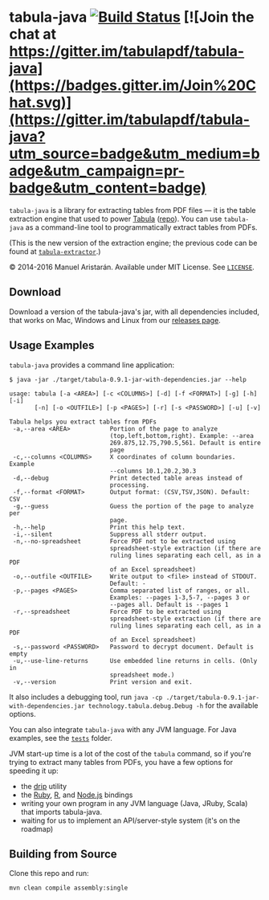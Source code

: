 tabula-java [![Build Status](https://travis-ci.org/tabulapdf/tabula-java.svg?branch=master)](https://travis-ci.org/tabulapdf/tabula-java) [![Join the chat at https://gitter.im/tabulapdf/tabula-java](https://badges.gitter.im/Join%20Chat.svg)](https://gitter.im/tabulapdf/tabula-java?utm_source=badge&utm_medium=badge&utm_campaign=pr-badge&utm_content=badge)
===========

`tabula-java` is a library for extracting tables from PDF files — it is the table extraction engine that used to power [Tabula](http://tabula.technology/) ([repo](http://github.com/tabulapdf/tabula)). You can use `tabula-java` as a command-line tool to programmatically extract tables from PDFs.

(This is the new version of the extraction engine; the previous code can be found at [`tabula-extractor`](http://github.com/tabulapdf/tabula-extractor).)

© 2014-2016 Manuel Aristarán. Available under MIT License. See [`LICENSE`](LICENSE).

## Download

Download a version of the tabula-java's jar, with all dependencies included, that works on Mac, Windows and Linux from our [releases page](../../releases).

## Usage Examples

`tabula-java` provides a command line application:

```
$ java -jar ./target/tabula-0.9.1-jar-with-dependencies.jar --help

usage: tabula [-a <AREA>] [-c <COLUMNS>] [-d] [-f <FORMAT>] [-g] [-h] [-i]
       [-n] [-o <OUTFILE>] [-p <PAGES>] [-r] [-s <PASSWORD>] [-u] [-v]

Tabula helps you extract tables from PDFs
 -a,--area <AREA>           Portion of the page to analyze
                            (top,left,bottom,right). Example: --area
                            269.875,12.75,790.5,561. Default is entire
                            page
 -c,--columns <COLUMNS>     X coordinates of column boundaries. Example
                            --columns 10.1,20.2,30.3
 -d,--debug                 Print detected table areas instead of
                            processing.
 -f,--format <FORMAT>       Output format: (CSV,TSV,JSON). Default: CSV
 -g,--guess                 Guess the portion of the page to analyze per
                            page.
 -h,--help                  Print this help text.
 -i,--silent                Suppress all stderr output.
 -n,--no-spreadsheet        Force PDF not to be extracted using
                            spreadsheet-style extraction (if there are
                            ruling lines separating each cell, as in a PDF
                            of an Excel spreadsheet)
 -o,--outfile <OUTFILE>     Write output to <file> instead of STDOUT.
                            Default: -
 -p,--pages <PAGES>         Comma separated list of ranges, or all.
                            Examples: --pages 1-3,5-7, --pages 3 or
                            --pages all. Default is --pages 1
 -r,--spreadsheet           Force PDF to be extracted using
                            spreadsheet-style extraction (if there are
                            ruling lines separating each cell, as in a PDF
                            of an Excel spreadsheet)
 -s,--password <PASSWORD>   Password to decrypt document. Default is empty
 -u,--use-line-returns      Use embedded line returns in cells. (Only in
                            spreadsheet mode.)
 -v,--version               Print version and exit.

```

It also includes a debugging tool, run `java -cp ./target/tabula-0.9.1-jar-with-dependencies.jar technology.tabula.debug.Debug -h` for the available options.

You can also integrate `tabula-java` with any JVM language. For Java examples, see the [`tests`](src/test/java/technology/tabula/) folder.

JVM start-up time is a lot of the cost of the `tabula` command, so if you're trying to extract many tables from PDFs, you have a few options for speeding it up:

 - the [drip](https://github.com/ninjudd/drip) utility
 - the [Ruby](http://github.com/tabulapdf/tabula-extractor), [R](https://github.com/leeper/tabulizer), and [Node.js](https://github.com/ezodude/tabula-js) bindings
 - writing your own program in any JVM language (Java, JRuby, Scala) that imports tabula-java.
 - waiting for us to implement an API/server-style system (it's on the roadmap)

## Building from Source

Clone this repo and run:

```
mvn clean compile assembly:single
```
